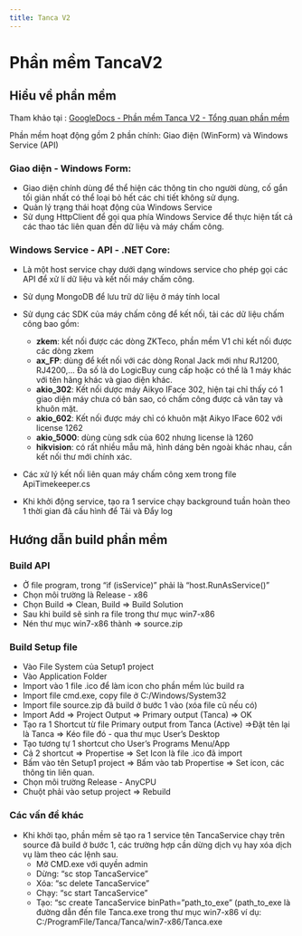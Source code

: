 ```yaml
---
title: Tanca V2
---
```


# Phần mềm TancaV2

## Hiểu về phần mềm

Tham khảo tại : [GoogleDocs - Phần mềm Tanca V2 - Tổng quan phần mềm](https://docs.google.com/document/d/1ucUDCwU3yg8C7LFQJUCcxVWYdYa8iT0Avr2OyElDClo/edit?usp=sharing)

Phần mềm hoạt động gồm 2 phần chính: Giao điện (WinForm) và Windows Service (API)

### Giao diện - Windows Form:

- Giao diện chính dùng để thể hiện các thông tin cho người dùng, cố gắn tối giản nhất có thể loại bỏ hết các chi tiết không sử dụng.
- Quản lý trạng thái hoạt động của Windows Service
- Sử dụng HttpClient để gọi qua phía Windows Service để thực hiện tất cả các thao tác liên quan đến dữ liệu và máy chấm công.

### Windows Service - API - .NET Core:

- Là một host service chạy dưới dạng windows service cho phép gọi các API để xử lí dữ liệu và kết nối máy chấm công.
- Sử dụng MongoDB để lưu trữ dữ liệu ở máy tính local
- Sử dụng các SDK của máy chấm công để kết nối, tải các dữ liệu chấm công bao gồm:

  - **zkem**: kết nối được các dòng ZKTeco, phần mềm V1 chỉ kết nối được các dòng zkem
  - **ax_FP**: dùng để kết nối với các dòng Ronal Jack mới như RJ1200, RJ4200,... Đa số là do LogicBuy cung cấp hoặc có thể là 1 máy khác với tên hãng khác và giao diện khác.
  - **akio_302**: Kết nối dược máy Aikyo IFace 302, hiện tại chỉ thấy có 1 giao diện máy chưa có bản sao, có chấm công được cả vân tay và khuôn mặt.
  - **akio_602**: Kết nối được máy chỉ có khuôn mặt Aikyo IFace 602 với license 1262
  - **akio_5000**: dùng cùng sdk của 602 nhưng license là 1260
  - **hikvision**: có rất nhiều mẫu mã, hình dáng bên ngoài khác nhau, cần kết nối thư mới chính xác.

- Các xử lý kết nối liên quan máy chấm công xem trong file ApiTimekeeper.cs
- Khi khởi động service, tạo ra 1 service chạy background tuần hoàn theo 1 thời gian đã cấu hình để Tải và Đẩy log

## Hướng dẫn build phần mềm

### Build API

- Ở file program, trong “if (isService)” phải là “host.RunAsService()”
- Chọn môi trường là Release - x86
- Chọn Build => Clean, Build => Build Solution
- Sau khi build sẽ sinh ra file trong thư mục win7-x86
- Nén thư mục win7-x86 thành => source.zip

### Build Setup file

- Vào File System của Setup1 project
- Vào Application Folder
- Import vào 1 file .ico để làm icon cho phần mềm lúc build ra
- Import file cmd.exe, copy file ở C:/Windows/System32
- Import file source.zip đã build ở bước 1 vào (xóa file cũ nếu có)
- Import Add => Project Output => Primary output (Tanca) => OK
- Tạo ra 1 Shortcut từ file Primary output from Tanca (Active) =>Đặt tên lại là Tanca => Kéo file đó - qua thư mục User’s Desktop
- Tạo tương tự 1 shortcut cho User’s Programs Menu/App
- Cả 2 shortcut => Propertise => Set Icon là file .ico đã import
- Bấm vào tên Setup1 project => Bấm vào tab Propertise => Set icon, các thông tin liên quan.
- Chọn môi trường Release - AnyCPU
- Chuột phải vào setup project => Rebuild

### Các vấn đề khác

- Khi khởi tạo, phần mềm sẽ tạo ra 1 service tên TancaService chạy trên source đã build ở bước 1, các trường hợp cần dừng dịch vụ hay xóa dịch vụ làm theo các lệnh sau.
  - Mở CMD.exe với quyền admin
  - Dừng: “sc stop TancaService”
  - Xóa: “sc delete TancaService”
  - Chạy: “sc start TancaService”
  - Tạo: “sc create TancaService binPath=”path_to_exe” (path_to_exe là đường dẫn đến file Tanca.exe trong thư mục win7-x86 ví dụ: C:/ProgramFile/Tanca/Tanca/win7-x86/Tanca.exe
